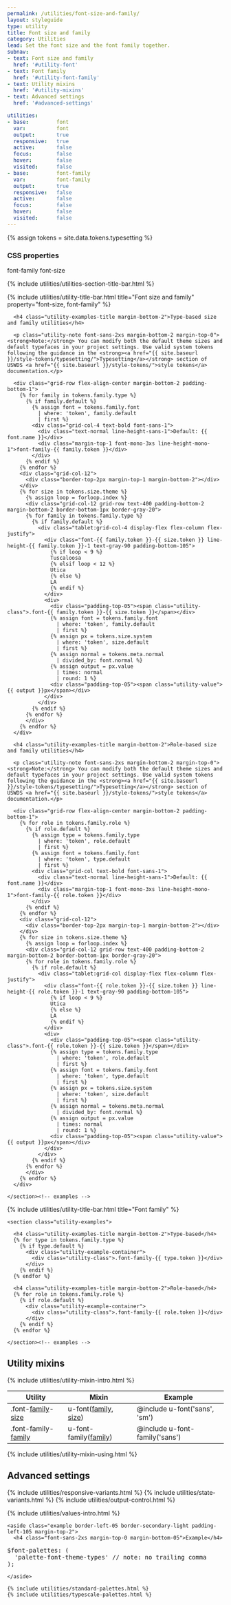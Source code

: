 ```yaml
---
permalink: /utilities/font-size-and-family/
layout: styleguide
type: utility
title: Font size and family
category: Utilities
lead: Set the font size and the font family together.
subnav:
- text: Font size and family
  href: '#utility-font'
- text: Font family
  href: '#utility-font-family'
- text: Utility mixins
  href: '#utility-mixins'
- text: Advanced settings
  href: '#advanced-settings'

utilities:
- base:         font
  var:          font
  output:       true
  responsive:   true
  active:       false
  focus:        false
  hover:        false
  visited:      false
- base:         font-family
  var:          font-family
  output:       true
  responsive:   false
  active:       false
  focus:        false
  hover:        false
  visited:      false
---
```

{% assign tokens = site.data.tokens.typesetting %}

<div class="utilities-properties">
  <h3 class="utilities-property-title">CSS properties</h3>
  <div class="margin-top-1">
    <span class="property utilities-property">font-family</span>
    <span class="property utilities-property">font-size</span>
  </div>
</div>

<section class="utilities-section">

{% include utilities/utilities-section-title-bar.html %}

  <section class="utility" id="utility-font">
    {% include utilities/utility-title-bar.html
      title="Font size and family"
      property="font-size, font-family"
    %}
    <section class="utility-examples">

      <h4 class="utility-examples-title margin-bottom-2">Type-based size and family utilities</h4>

      <p class="utility-note font-sans-2xs margin-bottom-2 margin-top-0"><strong>Note:</strong> You can modify both the default theme sizes and default typefaces in your project settings. Use valid system tokens following the guidance in the <strong><a href="{{ site.baseurl }}/style-tokens/typesetting/">Typesetting</a></strong> section of USWDS <a href="{{ site.baseurl }}/style-tokens/">style tokens</a> documentation.</p>

      <div class="grid-row flex-align-center margin-bottom-2 padding-bottom-1">
        {% for family in tokens.family.type %}
          {% if family.default %}
            {% assign font = tokens.family.font
              | where: 'token', family.default
              | first %}
            <div class="grid-col-4 text-bold font-sans-1">
              <div class="text-normal line-height-sans-1">Default: {{ font.name }}</div>
              <div class="margin-top-1 font-mono-3xs line-height-mono-1">font-family-{{ family.token }}</div>
            </div>
          {% endif %}
        {% endfor %}
        <div class="grid-col-12">
          <div class="border-top-2px margin-top-1 margin-bottom-2"></div>
        </div>
        {% for size in tokens.size.theme %}
          {% assign loop = forloop.index %}
          <div class="grid-col-12 grid-row text-400 padding-bottom-2 margin-bottom-2 border-bottom-1px border-gray-20">
          {% for family in tokens.family.type %}
            {% if family.default %}
              <div class="tablet:grid-col-4 display-flex flex-column flex-justify">
                <div class="font-{{ family.token }}-{{ size.token }} line-height-{{ family.token }}-1 text-gray-90 padding-bottom-105">
                  {% if loop < 9 %}
                  Tuscaloosa
                  {% elsif loop < 12 %}
                  Utica
                  {% else %}
                  LA
                  {% endif %}
                </div>
                <div>
                  <div class="padding-top-05"><span class="utility-class">.font-{{ family.token }}-{{ size.token }}</span></div>
                  {% assign font = tokens.family.font
                    | where: 'token', family.default
                    | first %}
                  {% assign px = tokens.size.system
                    | where: 'token', size.default
                    | first %}
                  {% assign normal = tokens.meta.normal
                    | divided_by: font.normal %}
                  {% assign output = px.value
                    | times: normal
                    | round: 1 %}
                  <div class="padding-top-05"><span class="utility-value">{{ output }}px</span></div>
                </div>
              </div>
            {% endif %}
          {% endfor %}
          </div>
        {% endfor %}
      </div>

      <h4 class="utility-examples-title margin-bottom-2">Role-based size and family utilities</h4>

      <p class="utility-note font-sans-2xs margin-bottom-2 margin-top-0"><strong>Note:</strong> You can modify both the default theme sizes and default typefaces in your project settings. Use valid system tokens following the guidance in the <strong><a href="{{ site.baseurl }}/style-tokens/typesetting/">Typesetting</a></strong> section of USWDS <a href="{{ site.baseurl }}/style-tokens/">style tokens</a> documentation.</p>

      <div class="grid-row flex-align-center margin-bottom-2 padding-bottom-1">
        {% for role in tokens.family.role %}
          {% if role.default %}
            {% assign type = tokens.family.type
              | where: 'token', role.default
              | first %}
            {% assign font = tokens.family.font
              | where: 'token', type.default
              | first %}
            <div class="grid-col text-bold font-sans-1">
              <div class="text-normal line-height-sans-1">Default: {{ font.name }}</div>
              <div class="margin-top-1 font-mono-3xs line-height-mono-1">font-family-{{ role.token }}</div>
            </div>
          {% endif %}
        {% endfor %}
        <div class="grid-col-12">
          <div class="border-top-2px margin-top-1 margin-bottom-2"></div>
        </div>
        {% for size in tokens.size.theme %}
          {% assign loop = forloop.index %}
          <div class="grid-col-12 grid-row text-400 padding-bottom-2 margin-bottom-2 border-bottom-1px border-gray-20">
          {% for role in tokens.family.role %}
            {% if role.default %}
              <div class="tablet:grid-col display-flex flex-column flex-justify">
                <div class="font-{{ role.token }}-{{ size.token }} line-height-{{ role.token }}-1 text-gray-90 padding-bottom-105">
                  {% if loop < 9 %}
                  Utica
                  {% else %}
                  LA
                  {% endif %}
                </div>
                <div>
                  <div class="padding-top-05"><span class="utility-class">.font-{{ role.token }}-{{ size.token }}</span></div>
                  {% assign type = tokens.family.type
                    | where: 'token', role.default
                    | first %}
                  {% assign font = tokens.family.font
                    | where: 'token', type.default
                    | first %}
                  {% assign px = tokens.size.system
                    | where: 'token', size.default
                    | first %}
                  {% assign normal = tokens.meta.normal
                    | divided_by: font.normal %}
                  {% assign output = px.value
                    | times: normal
                    | round: 1 %}
                  <div class="padding-top-05"><span class="utility-value">{{ output }}px</span></div>
                </div>
              </div>
            {% endif %}
          {% endfor %}
          </div>
        {% endfor %}
      </div>

    </section><!-- examples -->
  </section><!-- utility -->

  <section class="utility" id="utility-font-family">
    {% include utilities/utility-title-bar.html
      title="Font family"
    %}

    <section class="utility-examples">

      <h4 class="utility-examples-title margin-bottom-2">Type-based</h4>
      {% for type in tokens.family.type %}
        {% if type.default %}
          <div class="utility-example-container">
            <div class="utility-class">.font-family-{{ type.token }}</div>
          </div>
        {% endif %}
      {% endfor %}

      <h4 class="utility-examples-title margin-bottom-2">Role-based</h4>
      {% for role in tokens.family.role %}
        {% if role.default %}
          <div class="utility-example-container">
            <div class="utility-class">.font-family-{{ role.token }}</div>
          </div>
        {% endif %}
      {% endfor %}

    </section><!-- examples -->
  </section><!-- utility -->
</section><!-- utilities -->

<section id="utility-mixins" class="padding-top-4">
  <h2 class="site-h2 margin-y-0">Utility mixins</h2>
  {% include utilities/utility-mixin-intro.html %}

  <table class="usa-table-borderless site-table-responsive site-table-simple">
    <thead>
      <tr>
        <th scope="col" class="tablet:maxw-card-lg">Utility</th>
        <th scope="col">Mixin</th>
        <th scope="col">Example</th>
      </tr>
    </thead>
    <tbody class="font-mono-2xs">
      <tr>
        <td scope="row" data-title="Utility" class="tablet:text-no-wrap tablet:maxw-card-lg">
          <span>
            .font-<a href="{{ site.baseurl }}/style-tokens/typesetting/font-family/" class="token">family</a>-<a href="{{ site.baseurl }}/style-tokens/typesetting/font-size/" class="token">size</a>
          </span>
        </td>
        <td data-title="Mixin">
          <span>
            u-font(<a href="{{ site.baseurl }}/style-tokens/typesetting/font-family/" class="token">family</a>, <a href="{{ site.baseurl }}/style-tokens/typesetting/font-size/" class="token">size</a>)
          </span>
        </td>
        <td data-title="Example">
          <span>
            @include u-font('sans', 'sm')
          </span>
        </td>
      </tr>
      <tr>
        <td scope="row" data-title="Utility" class="tablet:text-no-wrap tablet:maxw-card-lg">
          <span>
            .font-family-<a href="{{ site.baseurl }}/style-tokens/typesetting/font-family/" class="token">family</a>
          </span>
        </td>
        <td data-title="Mixin">
          <span>
            u-font-family(<a href="{{ site.baseurl }}/style-tokens/typesetting/font-family/" class="token">family</a>)
          </span>
        </td>
        <td data-title="Example">
          <span>
            @include u-font-family('sans')
          </span>
        </td>
      </tr>
    </tbody>
  </table>

  {% include utilities/utility-mixin-using.html %}
</section>

<section id="advanced-settings" class="padding-top-4">
  <h2 class="site-h2 margin-y-0">Advanced settings</h2>

  {% include utilities/responsive-variants.html %}
  {% include utilities/state-variants.html %}
  {% include utilities/output-control.html %}

  <section class="utilities-section margin-top-6">
    {% include utilities/values-intro.html %}

    <aside class="example border-left-05 border-secondary-light padding-left-105 margin-top-2">
      <h4 class="font-sans-2xs margin-top-0 margin-bottom-05">Example</h4>
<pre class="font-mono-xs margin-0 padding-0 bg-transparent">
$font-palettes: (
  'palette-font-theme-types' // note: no trailing comma
);
</pre>
    </aside>

    {% include utilities/standard-palettes.html %}
    {% include utilities/typescale-palettes.html %}

  </section>
</section>
